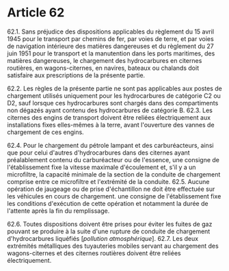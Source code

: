 # Article 62

62.1. Sans préjudice des dispositions applicables du règlement du 15 avril 1945 pour le transport par chemins de fer, par voies de terre, et par voies de navigation intérieure des matières dangereuses et du règlement du 27 juin 1951 pour le transport et la manutention dans les ports maritimes, des matières dangereuses, le chargement des hydrocarbures en citernes routières, en wagons-citernes, en navires, bateaux ou chalands doit satisfaire aux prescriptions de la présente partie.

62.2. Les règles de la présente partie ne sont pas applicables aux postes de chargement utilisés uniquement pour les hydrocarbures de catégorie C2 ou D2, sauf lorsque ces hydrocarbures sont chargés dans des compartiments non dégazés ayant contenu des hydrocarbures de catégorie B.    62.3. Les citernes des engins de transport doivent être reliées électriquement aux installations fixes elles-mêmes à la terre, avant l'ouverture des vannes de chargement de ces engins.

62.4. Pour le chargement du pétrole lampant et des carburéacteurs, ainsi que pour celui d'autres d'hydrocarbures dans des citernes ayant préalablement contenu du carburéacteur ou de l'essence, une consigne de l'établissement fixe la vitesse maximale d'écoulement et, s'il y a un microfiltre, la capacité minimale de la section de la conduite de chargement comprise entre ce microfiltre et l'extrémité de la conduite.    62.5. Aucune opération de jaugeage ou de prise d'échantillon ne doit être effectuée sur les véhicules en cours de chargement. une consigne de l'établissement fixe les conditions d'exécution de cette opération et notamment la durée de l'attente après la fin du remplissage.

62.6. Toutes dispositions doivent être prises pour éviter les fuites de gaz pouvant se produire à la suite d'une rupture de conduite de chargement d'hydrocarbures liquéfiés [*pollution atmosphérique*].    62.7. Les deux extrémités métalliques des tuyauteries mobiles servant au chargement des wagons-citernes et des citernes routières doivent être reliées électriquement.
